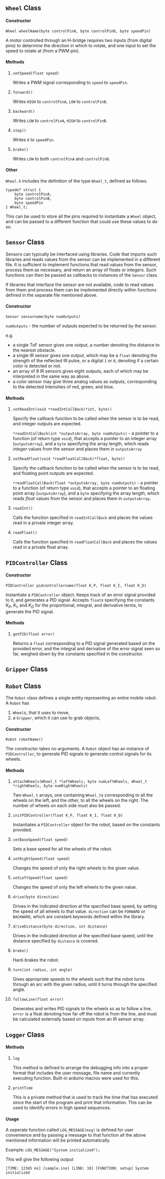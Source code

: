 ## `Wheel` Class

#### Constructor
`Wheel wheelName(byte controlPinA, byte controlPinB, byte speedPin)`

A motor controlled through an H-bridge requires two inputs (from digital pins) to determine the direction in which to rotate,
and one input to set the speed to rotate at (from a PWM pin).

#### Methods
1. `setSpeed(float speed)`

    Writes a PWM signal corresponding to `speed` to `speedPin`.

3. `forward()`

    Writes `HIGH` to `controlPinA`, `LOW` to `controlPinB`.

2. `backward()`

    Writes `LOW` to `controlPinA`, `HIGH` to `controlPinB`.

3. `stop()`

    Writes `0` to `speedPin`.

4. `brake()`

    Writes `LOW` to both `controlPinA` and `controlPinB`.

#### Other
`Wheel.h` includes the definition of the type `Wheel_t`, defined as follows.
```
typedef struct {
    byte controlPinA,
    byte controlPinB,
    byte speedPin
} Wheel_t;
```
This can be used to store all the pins required to instantiate a `Wheel` object, and can be passed to a different function that could use these values to do so.

## `Sensor` Class
Sensors can typically be interfaced using libraries. Code that imports such libraries and reads values from the sensor can be implemented in a different file. It is sufficient to implement functions that read values from the sensor, process them as necessary, and return an array of floats or integers. Such functions can then be passed as callbacks to instances of the `Sensor` class.

If libraries that interface the sensor are not available, code to read values from them and process them can be implemented directly within functions defined in the separate file mentioned above.

#### Constructor
`Sensor sensorname(byte numOutputs)`

`numOutputs` - the number of outputs expected to be returned by the sensor.

e.g.
- a single ToF sensor gives one output, a number denoting the distance to the nearest obstacle.
- a single IR sensor gives one output, which may be a `float` denoting the strength of the reflected IR pulse, or a digital `1` or `0`, denoting if a certain color is detected or not.
- an array of 8 IR sensors gives eight outputs, each of which may be interpreted in the same way as above.
- a color sensor may give three analog values as outputs, corresponding to the detected intensities of red, green, and blue.

#### Methods
1. `setReadInt(void *readIntCallBack(*int, byte))`

    Specify the callback function to be called when the sensor is to be read, and integer outputs are expected.

    `*readIntCallBack(int *outputsArray, byte numOutputs)` - a pointer to a function (of return type `void`), that accepts a pointer to an integer array (`outputsArray`), and a `byte` specifying the array length, which reads _integer_ values from the sensor and places them in `outputsArray`

2. `setReadFloat(void *readFloatCallBack(*float, byte))`

    Specify the callback function to be called when the sensor is to be read, and floating point outputs are expected.

    `*readFloatCallBack(float *outputsArray, byte numOutputs)` - a pointer to a function (of return type `void`), that accepts a pointer to an floating point array (`outputsArray`), and a `byte` specifying the array length, which reads _float_ values from the sensor and places them in `outputsArray`.

3. `readInt()`

    Calls the function specified in `readIntCallBack` and places the values read in a private integer array.

4. `readFloat()`

    Calls the function specified in `readFloatCallBack` and places the values read in a private float array.
   
## `PIDController` Class

#### Constructor
`PIDController pidcontrollername(float K_P, float K_I, float K_D)`

Instantiate a `PIDController` object. Keeps track of an error signal provided to it, and generates a PID signal. Accepts `float`s specifying the constants $K_P$, $K_I$, and $K_D$ for the proportional, integral, and derivative terms, to generate the PID signal.

#### Methods
1. `getPID(float error)`

    Returns a `float` corresponding to a PID signal generated based on the provided error, and the integral and derivative of the error signal seen so far, weighed down by the constants specified in the constructor.

## `Gripper` Class

## `Robot` Class
The `Robot` class defines a single entity representing an entire mobile robot. A `Robot` has 
1. `Wheel`s, that it uses to move,
2. a `Gripper`, which it can use to grab objects,

#### Constructor
`Robot robotName()`

The constructor takes no arguments. A `Robot` object has an instance of `PIDController`, to generate PID signals to generate control signals for its wheels.

#### Methods
1. `attachWheels(Wheel_t *leftWheels, byte numLeftWheels, Wheel_t *rightWheels, byte numRightWheels)`

    Two `Wheel_t` arrays, one containing `Wheel_t`s corresponding to all the wheels on the left, and the other, to all the wheels on the right. The number of wheels on each side must also be passed.

2. `initPIDController(float K_P, float K_I, float K_D)`

    Instantiates a `PIDController` object for the robot, based on the constants provided.

3. `setBaseSpeed(float speed)`

    Sets a base speed for all the wheels of the robot.

4. `setRightSpeed(float speed)`

    Changes the speed of only the right wheels to the given value.

5. `setLeftSpeed(float speed)`

    Changes the speed of only the left wheels to the given value.

6. `drive(byte direction)`

    Drives in the indicated direction at the specified base speed, by setting the speed of all wheels to that value. `direction` can be `FORWARD` or `BACKWARD`, which are constant keywords defined within the library.

7. `driveDistance(byte direction, int distance)`

    Drives in the indicated direction at the specified base speed, until the distance specified by `distance` is covered.
    
8. `brake()`

    Hard-brakes the robot.

9. `turn(int radius, int angle)`
   
    Gives appropriate speeds to the wheels such that the robot turns through an arc with the given radius,
    until it turns through the specified angle.

10. `followLine(float error)`

    Generates and writes PID signals to the wheels so as to follow a line. `error` is a float denoting how far off the robot is from the line, and must be calculated externally based on inputs from an IR sensor array.

## `Logger` Class

#### Methods
1. `log`

   This method is defined to arrange the debugging info into a proper format that includes the user message, file name and currently executing function. Built-in arduino macros were used for this.

2. `printTime`

   This is a private method that is used to track the time that has executed since the start of the program and print that information. This can be used to identify errors in high speed sequences.

#### Usage

A seperate function called `LOG_MESSAGE(msg)` is defined for user convenience and by passing a message to that function all the above mentioned information will be printed automatically.

Example: `LOG_MESSAGE("System initialized");`

This will give the following output

`[TIME: 12345 ms] [sample.ino] [LINE: 10] [FUNCTION: setup] System initialized`


   
   
